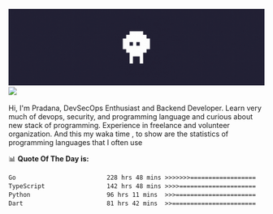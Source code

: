 ![banner](.github/banner.gif)
<img src="https://user-images.githubusercontent.com/73097560/115834477-dbab4500-a447-11eb-908a-139a6edaec5c.gif"></p>

Hi, I'm Pradana, DevSecOps Enthusiast and Backend Developer. Learn very much of devops, security, and programming language and curious about new stack of programming. Experience in freelance and volunteer organization. And this my waka time , to show are the statistics of programming languages that I often use

📊 **Quote Of The Day is:**
<!--START_SECTION:waka-->

```txt
Go                         228 hrs 48 mins >>>>>>>==================   27.98 %
TypeScript                 142 hrs 48 mins >>>>=====================   17.46 %
Python                     96 hrs 11 mins  >>>======================   11.76 %
Dart                       81 hrs 42 mins  >>=======================   09.99 %
```

<!--END_SECTION:waka-->

